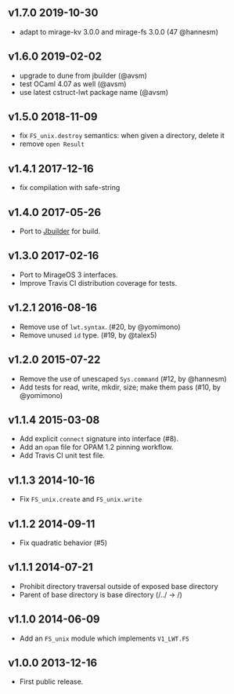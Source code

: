 v1.7.0 2019-10-30
-----------------

* adapt to mirage-kv 3.0.0 and mirage-fs 3.0.0 (47 @hannesm)

v1.6.0 2019-02-02
-----------------

* upgrade to dune from jbuilder (@avsm)
* test OCaml 4.07 as well (@avsm)
* use latest cstruct-lwt package name (@avsm) 

v1.5.0 2018-11-09
-----------------

* fix `FS_unix.destroy` semantics: when given a directory, delete it
* remove `open Result`

v1.4.1 2017-12-16
-----------------

* fix compilation with safe-string

v1.4.0 2017-05-26
-----------------

* Port to [Jbuilder](https://github.com/janestreet/jbuilder) for build.

v1.3.0 2017-02-16
-----------------

* Port to MirageOS 3 interfaces.
* Improve Travis CI distribution coverage for tests.

v1.2.1 2016-08-16
-----------------

* Remove use of `lwt.syntax`. (#20, by @yomimono)
* Remove unused `id` type. (#19, by @talex5)

v1.2.0 2015-07-22
-----------------

* Remove the use of unescaped `Sys.command` (#12, by @hannesm)
* Add tests for read, write, mkdir, size; make them pass (#10, by @yomimono)

v1.1.4 2015-03-08
-----------------

* Add explicit `connect` signature into interface (#8).
* Add an `opam` file for OPAM 1.2 pinning workflow.
* Add Travis CI unit test file.

v1.1.3 2014-10-16
-----------------

* Fix `FS_unix.create` and `FS_unix.write`

v1.1.2 2014-09-11
-----------------

* Fix quadratic behavior (#5)

v1.1.1 2014-07-21
-----------------

* Prohibit directory traversal outside of exposed base directory
* Parent of base directory is base directory (/../ -> /)

v1.1.0 2014-06-09
-----------------

* Add an `FS_unix` module which implements `V1_LWT.FS`

v1.0.0 2013-12-16
-----------------

* First public release.
